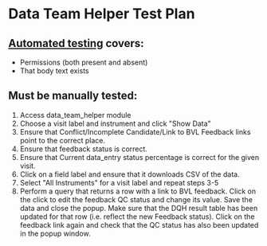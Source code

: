 # Data Team Helper Test Plan

## [Automated testing](https://github.com/aces/Loris/blob/17.1-dev/modules/data_team_helper/test/data_team_helperTest.php) covers:
* Permissions (both present and absent)
* That body text exists

## Must be manually tested:
1. Access data_team_helper module
2. Choose a visit label and instrument and click "Show Data"
3. Ensure that Conflict/Incomplete Candidate/Link to BVL Feedback links point to the correct place.
4. Ensure that feedback status is correct.
5. Ensure that Current data_entry status percentage is correct for the given visit.
6. Click on a field label and ensure that it downloads CSV of the data.
7. Select "All Instruments" for a visit label and repeat steps 3-5
8. Perform a query that returns a row with a link to BVL feedback. Click on the click to edit the feedback QC
   status and change its value. Save the data and close the popup. Make sure that the DQH result table has been 
   updated for that row (i.e. reflect the new Feedback status). Click on the feedback link again and check that 
   the QC status has also been updated in the popup window. 

